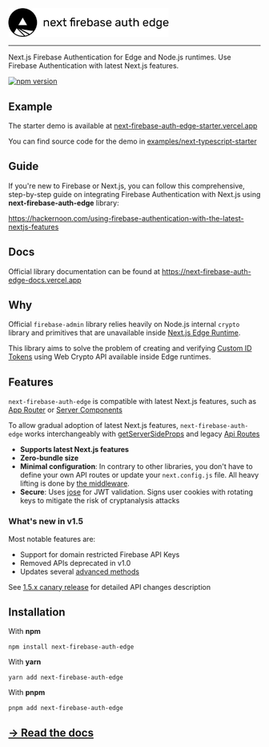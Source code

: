 <picture>
  <source media="(prefers-color-scheme: dark)" srcset="logo-white.svg">
  <source media="(prefers-color-scheme: light)" srcset="logo.svg">
  <img alt="next-firebase-auth-edge" src="logo.svg" width="320">
</picture>

---

Next.js Firebase Authentication for Edge and Node.js runtimes. Use Firebase Authentication with latest Next.js features.

[![npm version](https://badge.fury.io/js/next-firebase-auth-edge.svg)](https://badge.fury.io/js/next-firebase-auth-edge)

## Example

The starter demo is available at [next-firebase-auth-edge-starter.vercel.app](https://next-firebase-auth-edge-starter.vercel.app/)

You can find source code for the demo in [examples/next-typescript-starter](https://github.com/ensite-in/next-firebase-auth-edge/tree/main/examples/next-typescript-starter)

## Guide

If you're new to Firebase or Next.js, you can follow this comprehensive, step-by-step guide on integrating Firebase Authentication with Next.js using **next-firebase-auth-edge** library: 

https://hackernoon.com/using-firebase-authentication-with-the-latest-nextjs-features

## Docs

Official library documentation can be found at https://next-firebase-auth-edge-docs.vercel.app

## Why

Official `firebase-admin` library relies heavily on Node.js internal `crypto` library and primitives that are unavailable inside [Next.js Edge Runtime](https://nextjs.org/docs/api-reference/edge-runtime).

This library aims to solve the problem of creating and verifying [Custom ID Tokens](https://firebase.google.com/docs/auth/admin/verify-id-tokens) using Web Crypto API available inside Edge runtimes.

## Features

`next-firebase-auth-edge` is compatible with latest Next.js features, such as [App Router](https://nextjs.org/docs/app) or [Server Components](https://nextjs.org/docs/app/building-your-application/rendering/server-components)

To allow gradual adoption of latest Next.js features, `next-firebase-auth-edge` works interchangeably with [getServerSideProps](https://nextjs.org/docs/pages/building-your-application/data-fetching/get-server-side-props) and legacy [Api Routes](https://nextjs.org/docs/pages/building-your-application/routing/api-routes)

* **Supports latest Next.js features**
* **Zero-bundle size**
* **Minimal configuration**: In contrary to other libraries, you don't have to define your own API routes or update your `next.config.js` file. All heavy lifting is done by [the middleware](https://next-firebase-auth-edge-docs.vercel.app/docs/usage/middleware).
* **Secure**: Uses [jose](https://github.com/panva/jose) for JWT validation. Signs user cookies with rotating keys to mitigate the risk of cryptanalysis attacks

### What's new in v1.5

Most notable features are:
* Support for domain restricted Firebase API Keys
* Removed APIs deprecated in v1.0
* Updates several [advanced methods](https://next-firebase-auth-edge-docs.vercel.app/docs/usage/advanced-usage)

See [1.5.x canary release](https://github.com/awinogrodzki/next-firebase-auth-edge/pull/186) for detailed API changes description



## Installation

With **npm**

```shell
npm install next-firebase-auth-edge
```

With **yarn**

```shell
yarn add next-firebase-auth-edge
```

With **pnpm**

```shell
pnpm add next-firebase-auth-edge
```

## [→ Read the docs](https://next-firebase-auth-edge-docs.vercel.app/)
